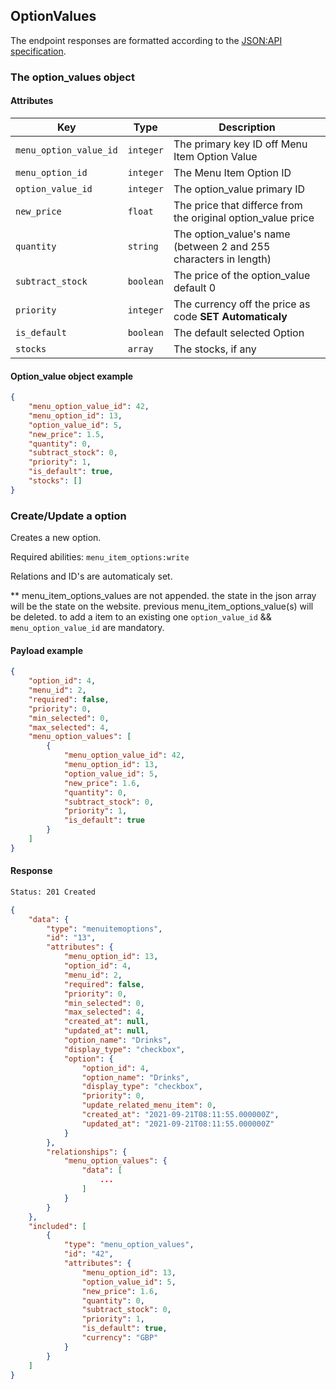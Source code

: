 ## OptionValues

The endpoint responses are formatted according to the [JSON:API specification](https://jsonapi.org).

### The option_values object

#### Attributes

| Key                        | Type      | Description                                                                    |
| -------------------------- | --------- | ------------------------------------------------------------------------------ |
| `menu_option_value_id`     | `integer` | The primary key ID off Menu Item Option Value |
| `menu_option_id`           | `integer` | The Menu Item Option ID |
| `option_value_id`          | `integer` | The option_value primary ID |
| `new_price`                | `float`   | The price that differce from the original option_value price |
| `quantity`                 | `string`  | The option_value's name (between 2 and 255 characters in length) |
| `subtract_stock`           | `boolean` | The price of the option_value default 0 |
| `priority`                 | `integer` | The currency off the price as code **SET Automaticaly** |
| `is_default`               | `boolean` | The default selected Option |
| `stocks`                  | `array`  | The stocks, if any        |

#### Option_value object example

```json
{
    "menu_option_value_id": 42,
    "menu_option_id": 13,
    "option_value_id": 5,
    "new_price": 1.5,
    "quantity": 0,
    "subtract_stock": 0,
    "priority": 1,
    "is_default": true,
    "stocks": []
}
```

### Create/Update a option

Creates a new option.

Required abilities: `menu_item_options:write`
  
Relations and ID's are automaticaly set.

** menu_item_options_values are not appended. the state in the json array will be the state on the website. previous menu_item_options_value(s) will be deleted. to add a item to an existing one `option_value_id` && `menu_option_value_id` are mandatory. 

#### Payload example

```json
{
    "option_id": 4,
    "menu_id": 2,
    "required": false,
    "priority": 0,
    "min_selected": 0,
    "max_selected": 4,
    "menu_option_values": [
        {
            "menu_option_value_id": 42,
            "menu_option_id": 13,
            "option_value_id": 5,
            "new_price": 1.6,
            "quantity": 0,
            "subtract_stock": 0,
            "priority": 1,
            "is_default": true
        }
    ]
}
```

#### Response

```html
Status: 201 Created
```

```json
{
    "data": {
        "type": "menuitemoptions",
        "id": "13",
        "attributes": {
            "menu_option_id": 13,
            "option_id": 4,
            "menu_id": 2,
            "required": false,
            "priority": 0,
            "min_selected": 0,
            "max_selected": 4,
            "created_at": null,
            "updated_at": null,
            "option_name": "Drinks",
            "display_type": "checkbox",
            "option": {
                "option_id": 4,
                "option_name": "Drinks",
                "display_type": "checkbox",
                "priority": 0,
                "update_related_menu_item": 0,
                "created_at": "2021-09-21T08:11:55.000000Z",
                "updated_at": "2021-09-21T08:11:55.000000Z"
            }
        },
        "relationships": {
            "menu_option_values": {
                "data": [
                    ...
                ]
            }
        }
    },
    "included": [
        {
            "type": "menu_option_values",
            "id": "42",
            "attributes": {
                "menu_option_id": 13,
                "option_value_id": 5,
                "new_price": 1.6,
                "quantity": 0,
                "subtract_stock": 0,
                "priority": 1,
                "is_default": true,
                "currency": "GBP"
            }
        }
    ]
}
```
